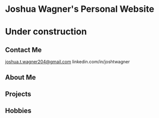 # Joshua Wagner's Personal Website
# Under construction

## Contact Me
joshua.t.wagner204@gmail.com
linkedin.com/in/joshtwagner

## About Me

## Projects

## Hobbies
